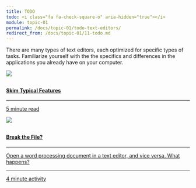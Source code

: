 ```yaml
---
title: TODO
todo: <i class="fa fa-check-square-o" aria-hidden="true"></i>
module: topic-01
permalink: /docs/topic-01/todo-text-editors/
redirect_from: /docs/topic-01/11-todo.md
---
```


There are many types of text editors, each optimized for specific types of tasks. Familiarize yourself with the the specifics and differences in the applications you already have on your computer.

<div class="row text-center">
    <div class="col-lg-4">
        <div class="bs-component">
          <div class="list-group">
              <a href="https://en.wikipedia.org/wiki/Text_editor#Typical_features" class="list-group-item">
                <img src="../img/hw-icon-wikipedia.png" style="max-height: 100px; margin: auto; margin-bottom: 10px;" />
                  <h4 class="list-group-item-heading">Skim Typical Features</h4>
                  <hr>
                  <p class="list-group-item-text"><i class="fa fa-clock-o" aria-hidden="true"></i> 5 minute read</p>
              </a>
            </div>
        </div>
    </div>
    <div class="col-lg-4">
        <div class="bs-component">
          <div class="list-group">
              <a href="{{ site.url }}/docs/topic-01/word-processors" class="list-group-item">
                <img src="../img/hw-icon-doc-file.svg" style="max-height: 100px; margin: auto; margin-bottom: 10px;" />
                  <h4 class="list-group-item-heading">Break the File?</h4>
                  <hr>
                  <p class="list-group-item-text">Open a word processing document in a text editor, and vice versa. What happens?</p>
                  <hr>
                  <p class="list-group-item-text"><i class="fa fa-clock-o" aria-hidden="true"></i> 4 minute activity</p>
              </a>
            </div>
        </div>
    </div>
</div>
